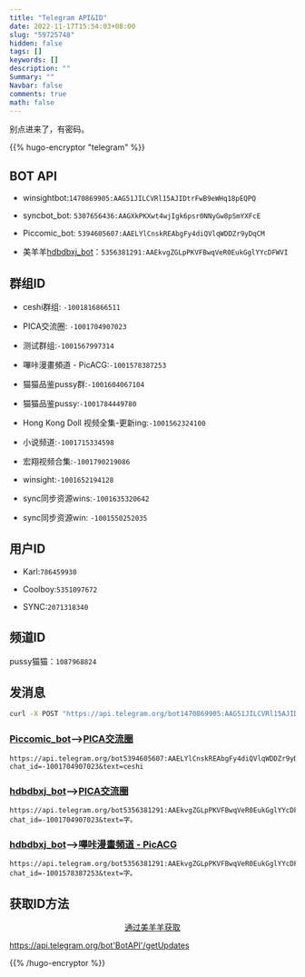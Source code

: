 ```yaml
---
title: "Telegram API&ID"
date: 2022-11-17T15:54:03+08:00
slug: "59725748"
hidden: false
tags: []
keywords: []
description: ""
Summary: ""
Navbar: false
comments: true
math: false
---
```


别点进来了，有密码。

<!--more-->

{{% hugo-encryptor "telegram" %}}

## BOT API

- winsightbot:`1470869905:AAG51JILCVRl15AJIDtrFwB9eWHq18pEQPQ`

- syncbot_bot: `5307656436:AAGXkPKXwt4wjIgk6psr0NNyGw8pSmYXFcE`

- Piccomic_bot: `5394605607:AAELYlCnskREAbgFy4diQVlqWDDZr9yDqCM`
- 美羊羊[hdbdbxj_bot](https://t.me/hdbdbxj_bot)：`5356381291:AAEkvgZGLpPKVFBwqVeR0EukGglYYcDFWVI` 

## 群组ID

- ceshi群组: `-1001816866511`

- PICA交流圈: `-1001704907023`

- 测试群组:`-1001567997314`

- 嗶咔漫畫頻道 - PicACG:`-1001578387253`

- 猫猫品鉴pussy群:`-1001604067104`

- 猫猫品鉴pussy:`-1001784449780`

- Hong Kong Doll 视频全集-更新ing:`-1001562324100`

- 小说频道:`-1001715334598`

- 宏翔视频合集:`-1001790219086`

- winsight:`-1001652194128`

- sync同步资源wins:`-1001635320642`

- sync同步资源win: `-1001550252035`



## 用户ID

- Karl:`786459930`

- Coolboy:`5351097672`

- SYNC:`2071318340`



## 频道ID

pussy猫猫：`1087968824`



## 发消息

```bash
curl -X POST "https://api.telegram.org/bot1470869905:AAG51JILCVRl15AJIDtrFwB9eWHq18pEQPQ/sendMessage" -d "chat_id=-1001816866511&text=my sample text"
```

### [Piccomic_bot](https://t.me/Piccomic_bot)—>[PICA交流圈](https://t.me/+zANdA-8PX3g5NTRh)

```http
https://api.telegram.org/bot5394605607:AAELYlCnskREAbgFy4diQVlqWDDZr9yDqCM/sendMessage?chat_id=-1001704907023&text=ceshi
```

### [hdbdbxj_bot](https://t.me/hdbdbxj_bot)—>[PICA交流圈](https://t.me/+zANdA-8PX3g5NTRh)

```http
https://api.telegram.org/bot5356381291:AAEkvgZGLpPKVFBwqVeR0EukGglYYcDFWVI/sendMessage?chat_id=-1001704907023&text=字。
```

### [hdbdbxj_bot](https://t.me/hdbdbxj_bot)—>[嗶咔漫畫頻道 - PicACG](https://t.me/PicACG_Channels)

```http
https://api.telegram.org/bot5356381291:AAEkvgZGLpPKVFBwqVeR0EukGglYYcDFWVI/sendMessage?chat_id=-1001578387253&text=字。
```





## 获取ID方法

<div align="center">
  <a href="https://api.telegram.org/bot5356381291:AAEkvgZGLpPKVFBwqVeR0EukGglYYcDFWVI/getUpdates">通过美羊羊获取</a>
</div>



https://api.telegram.org/bot'BotAPI'/getUpdates



{{% /hugo-encryptor %}}
